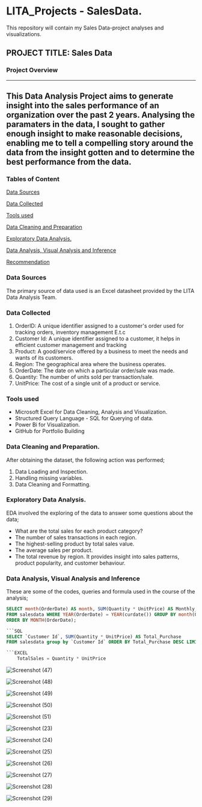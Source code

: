 # LITA_Projects - SalesData.
This repository will contain my Sales Data-project analyses and visualizations.

## PROJECT TITLE: Sales Data

### Project Overview 
---
This Data Analysis Project aims to generate insight into the sales performance of an organization over the past 2 years. Analysing the paramaters in the data, I sought to gather enough insight to make reasonable decisions, enabling me to tell a compelling story around the data from the insight gotten and to determine the best performance from the data.
---
### Tables of Content
[Data Sources](#Data-Sources)

[Data Collected](#Data-Collected)

[Tools used](#Tools-used)

[Data Cleaning and Preparation](Data-Cleaning-and-Preparation)

[Exploratory Data Analysis.](Exploratory-Data-Analysis.)

[Data Analysis, Visual Analysis and Inference](Data-Analysis-Visual-Analysis-and-Inference)

[Recommendation](Recommendation)

### Data Sources
The primary source of data used is an Excel datasheet provided by the LITA Data Analysis Team.

### Data Collected
1. OrderID: A unique identifier assigned to a customer's order used for tracking orders, inventory management E.t.c
2. Customer Id: A unique identifier assigned to a customer, it helps in efficient customer management and tracking
3. Product: A good/service offered by a business to meet the needs and wants of its customers.
4. Region: The geographical area where the business operates.
5. OrderDate: The date on which a particular order/sale was made.
6. Quantity: The number of units sold per transaction/sale.
7. UnitPrice: The cost of a single unit of a product or service.

### Tools used
- Microsoft Excel for Data Cleaning, Analysis and Visualization.
- Structured Query Language - SQL for Querying of data.
- Power Bi for Visualization.
- GitHub for Portfolio Building

### Data Cleaning and Preparation.
After obtaining the dataset, the following action was performed;
1. Data Loading and Inspection.
2. Handling missing variables.
3. Data Cleaning and Formatting.

### Exploratory Data Analysis.
EDA involved the exploring of the data to answer some questions about the data;
- What are the total sales for each product category?
- The number of sales transactions in each region.
- The highest-selling product by total sales value.
- The average sales per product.
- The total revenue by region.
It provides insight into sales patterns, product popularity, and customer behaviour.

### Data Analysis, Visual Analysis and Inference
These are some of the codes, queries and formula used in the course of the analysis;

```SQL
SELECT month(OrderDate) AS month, SUM(Quantity * UnitPrice) AS Monthly_Total
FROM salesdata WHERE YEAR(OrderDate) = YEAR(curdate()) GROUP BY month(OrderDate) 
ORDER BY MONTH(OrderDate);

```SQL
SELECT `Customer Id`, SUM(Quantity * UnitPrice) AS Total_Purchase
FROM salesdata group by `Customer Id` ORDER BY Total_Purchase DESC LIMIT 5;

```EXCEL
	TotalSales = Quantity * UnitPrice
```


![Screenshot (47)](https://github.com/user-attachments/assets/95210d48-ae51-4d60-96f3-eee969c35954)

![Screenshot (48)](https://github.com/user-attachments/assets/d8e7ca85-21d8-48f3-89a8-2ddc61deefc6)

![Screenshot (49)](https://github.com/user-attachments/assets/3b5edf4e-c95d-46c3-a713-68d9a56bf1af)

![Screenshot (50)](https://github.com/user-attachments/assets/67448b3f-f1e5-4185-ab5b-d80fd2181194)

![Screenshot (51)](https://github.com/user-attachments/assets/45a32a1f-d413-4faf-872f-4ce23fcc0d73)

![Screenshot (23)](https://github.com/user-attachments/assets/11cbaaa0-17ad-49e1-aa18-1ea0204f565d)

![Screenshot (24)](https://github.com/user-attachments/assets/852830d2-1893-494c-bd9a-2ea84c6e89af)

![Screenshot (25)](https://github.com/user-attachments/assets/4aa14c7c-331b-4040-aa27-ab7fcf81b07a)

![Screenshot (26)](https://github.com/user-attachments/assets/4dbe944c-4ff6-4dee-bfc3-11284774dfa6)

![Screenshot (27)](https://github.com/user-attachments/assets/164a2157-cdb3-4b7b-9b97-66627700980c)

![Screenshot (28)](https://github.com/user-attachments/assets/a08184d6-af79-47cb-991d-f0ac0fe50eed)

![Screenshot (29)](https://github.com/user-attachments/assets/143a0995-12ce-4f4b-8b8d-d4d4e461af10)




